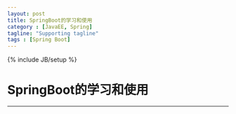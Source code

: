 ```yaml
---
layout: post
title: SpringBoot的学习和使用
category : [JavaEE, Spring]
tagline: "Supporting tagline"
tags : [Spring Boot]
---
```

{% include JB/setup %}
# SpringBoot的学习和使用
---